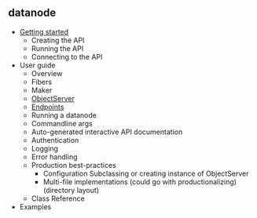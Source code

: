 datanode
----------

* [Getting started](doc/GettingStarted.md)
  * Creating the API
  * Running the API
  * Connecting to the API
* User guide
  * Overview
  * Fibers
  * Maker
  * [ObjectServer](doc/ObjectServer.md)
  * [Endpoints](doc/Endpoint.md)
  * Running a datanode
  * Commandline args
  * Auto-generated interactive API documentation
  * Authentication
  * Logging
  * Error handling
  * Production best-practices
    * Configuration Subclassing or creating instance of ObjectServer
    * Multi-file implementations (could go with productionalizing) (directory layout)
  * Class Reference
* Examples


